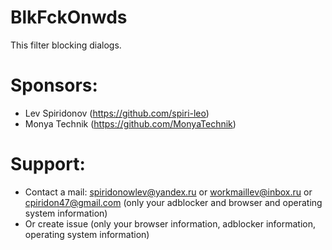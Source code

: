 # BlkFckOnwds
This filter blocking dialogs.

# Sponsors:
+ Lev Spiridonov (https://github.com/spiri-leo)
+ Monya Technik (https://github.com/MonyaTechnik)

# Support:
+ Contact a mail: spiridonowlev@yandex.ru or workmaillev@inbox.ru or cpiridon47@gmail.com (only your adblocker and browser and operating system information)
+ Or create issue (only your browser information, adblocker information, operating system information)

